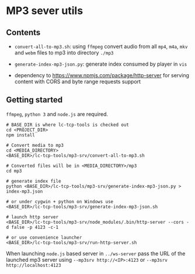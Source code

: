 MP3 sever utils
===============


Contents
--------

  - `convert-all-to-mp3.sh`: using `ffmpeg` convert audio from all
    `mp4`, `m4a`, `mkv` and `webm` files to mp3 into directory `./mp3`

  - `generate-index-mp3-json.py`: generate index consumed by player
    in `vis`

  - dependency to https://www.npmjs.com/package/http-server for
    serving content with CORS and byte range requests support


Getting started
---------------

`ffmpeg`, `python 3` and `node.js` are required.

```
# BASE_DIR is where lc-tcp-tools is checked out
cd <PROJECT_DIR>
npm install

# Convert media to mp3
cd <MEDIA_DIRECTORY>
<BASE_DIR>/lc-tcp-tools/mp3-srv/convert-all-to-mp3.sh

# Converted files will be in <MEDIA_DIRECTORY>/mp3
cd mp3

# generate index file
python <BASE_DIR>/lc-tcp-tools/mp3-srv/generate-index-mp3-json.py > index-mp3.json

# or under cygwin + python on Windows use
<BASE_DIR>/lc-tcp-tools/mp3-srv/generate-index-mp3-json.sh

# launch http server
<BASE_DIR>/lc-tcp-tools/mp3-srv/node_modules/.bin/http-server --cors -d false -p 4123 -c-1

# or use convenience launcher
<BASE_DIR>/lc-tcp-tools/mp3-srv/run-http-server.sh
```

When launching `node.js` based server in  `../ws-server` pass the URL of the
launched mp3 server using `--mp3srv http://<IP>:4123` or `--mp3srv http://localhost:4123`


